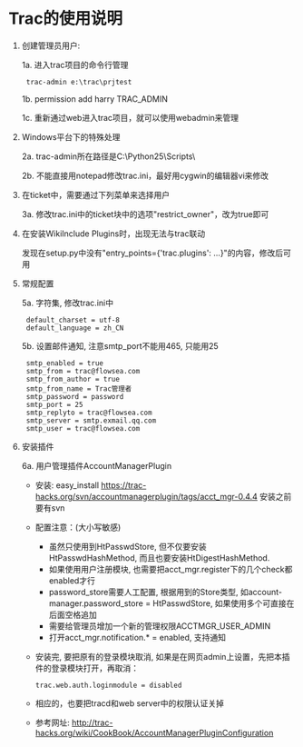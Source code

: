 Trac的使用说明
=====

1. 创建管理员用户:

   1a. 进入trac项目的命令行管理

        trac-admin e:\trac\prjtest

   1b. permission add harry TRAC_ADMIN
   
   1c. 重新通过web进入trac项目，就可以使用webadmin来管理

2. Windows平台下的特殊处理

   2a. trac-admin所在路径是C:\Python25\Scripts\
   
   2b. 不能直接用notepad修改trac.ini，最好用cygwin的编辑器vi来修改

3. 在ticket中，需要通过下列菜单来选择用户

   3a. 修改trac.ini中的ticket块中的选项"restrict_owner"，改为true即可

4. 在安装WikiInclude Plugins时，出现无法与trac联动

   发现在setup.py中没有"entry_points={'trac.plugins': ...}"的内容，修改后可用

5. 常规配置

   5a. 字符集, 修改trac.ini中

        default_charset = utf-8
        default_language = zh_CN

   5b. 设置邮件通知, 注意smtp_port不能用465, 只能用25

        smtp_enabled = true
        smtp_from = trac@flowsea.com
        smtp_from_author = true
        smtp_from_name = Trac管理者
        smtp_password = password
        smtp_port = 25
        smtp_replyto = trac@flowsea.com
        smtp_server = smtp.exmail.qq.com
        smtp_user = trac@flowsea.com

6. 安装插件

   6a. 用户管理插件AccountManagerPlugin

    - 安装: easy_install https://trac-hacks.org/svn/accountmanagerplugin/tags/acct_mgr-0.4.4
            安装之前要有svn

    - 配置注意：(大小写敏感)

      - 虽然只使用到HtPasswdStore, 但不仅要安装HtPasswdHashMethod, 而且也要安装HtDigestHashMethod.
      - 如果使用用户注册模块, 也需要把acct_mgr.register下的几个check都enabled才行
      - password_store需要人工配置, 根据用到的Store类型, 如account-manager.password_store = HtPasswdStore, 如果使用多个可直接在后面空格追加
      - 需要给管理员增加一个新的管理权限ACCTMGR_USER_ADMIN
      - 打开acct_mgr.notification.* = enabled, 支持通知

    - 安装完, 要把原有的登录模块取消, 如果是在网页admin上设置，先把本插件的登录模块打开，再取消：

          trac.web.auth.loginmodule = disabled

    - 相应的，也要把tracd和web server中的权限认证关掉

    - 参考网址: http://trac-hacks.org/wiki/CookBook/AccountManagerPluginConfiguration

